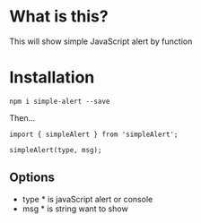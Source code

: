 # What is this?
This will show simple JavaScript alert by function

# Installation
`npm i simple-alert --save`

Then...

```
import { simpleAlert } from 'simpleAlert';

simpleAlert(type, msg);
```

## Options
* type * is javaScript alert or console 
* msg * is string want to show

